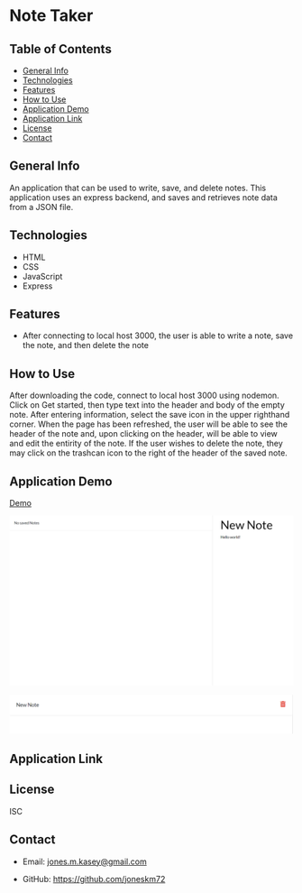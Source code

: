 # Note Taker

## Table of Contents

* [General Info](#general-info)
* [Technologies](#technologies)
* [Features](#features)
* [How to Use](#how-to-use)
* [Application Demo](#application-demo)
* [Application Link](#application-link)
* [License](#license)
* [Contact](#contact)

## General Info

An application that can be used to write, save, and delete notes. This application uses an express backend, and saves and retrieves note data from a JSON file.

## Technologies

* HTML
* CSS
* JavaScript
* Express

## Features

* After connecting to local host 3000, the user is able to write a note, save the note, and then delete the note

## How to Use

After downloading the code, connect to local host 3000 using nodemon. Click on Get started, then type text into the header and body of the empty note. After entering information, select the save icon in the upper righthand corner. When the page has been refreshed, the user will be able to see the header of the note and, upon clicking on the header, will be able to view and edit the entirity of the note. If the user wishes to delete the note, they may click on the trashcan icon to the right of the header of the saved note.

## Application Demo

[Demo](https://drive.google.com/file/d/1VqgXiYdvK0UIqWvzN4PWLKQHWeB0STk1/view?usp=sharing)

![alt text](public/assets/note1.png)

![alt text](public/assets/note2.png)

## Application Link



## License

ISC

## Contact

* Email: jones.m.kasey@gmail.com

* GitHub: https://github.com/joneskm72